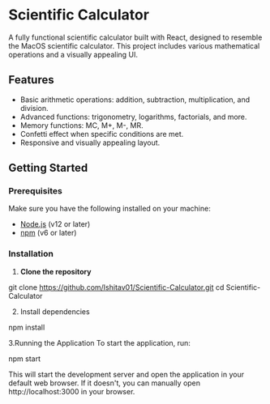 # Scientific Calculator

A fully functional scientific calculator built with React, designed to resemble the MacOS scientific calculator. This project includes various mathematical operations and a visually appealing UI.

## Features

- Basic arithmetic operations: addition, subtraction, multiplication, and division.
- Advanced functions: trigonometry, logarithms, factorials, and more.
- Memory functions: MC, M+, M-, MR.
- Confetti effect when specific conditions are met.
- Responsive and visually appealing layout.

## Getting Started

### Prerequisites

Make sure you have the following installed on your machine:

- [Node.js](https://nodejs.org/) (v12 or later)
- [npm](https://www.npmjs.com/) (v6 or later)

### Installation

1. **Clone the repository**
   
git clone https://github.com/Ishitav01/Scientific-Calculator.git
cd Scientific-Calculator

2. Install dependencies
 
npm install

3.Running the Application
To start the application, run:

npm start

This will start the development server and open the application in your default web browser. If it doesn't, you can manually open http://localhost:3000 in your browser.

